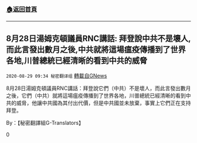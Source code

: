 ###  [:house:返回首頁](https://github.com/ourhimalayas/txt)
---

## 8月28日湯姆克頓議員RNC講話: 拜登說中共不是壞人,而此言發出數月之後,中共就將這場瘟疫傳播到了世界各地,川普總統已經清晰的看到中共的威脅
`2020-08-29 09:34 秘密翻译组` [轉載自GNews](https://gnews.org/zh-hant/323376/)

8月28日湯姆克頓議員RNC講話：拜登說它們（中共）不是壞人，而此言發出數月之後，它們（中共）就將這場瘟疫傳播到了世界各地，川普總統已經清晰的看到中共的威脅，他讓中共國為其付出代價，但是中共國並未放棄，事實上它們正在支持拜登。



By：【秘密翻譯組G-Translators】

0
